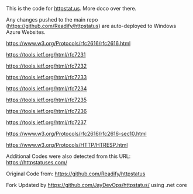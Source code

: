 This is the code for [httpstat.us](http://httpstat.us). More doco over there.

Any changes pushed to the main repo (https://github.com/Readify/httpstatus) are auto-deployed to Windows Azure Websites.



https://www.w3.org/Protocols/rfc2616/rfc2616.html

https://tools.ietf.org/html/rfc7231

https://tools.ietf.org/html/rfc7232

https://tools.ietf.org/html/rfc7233

https://tools.ietf.org/html/rfc7234

https://tools.ietf.org/html/rfc7235

https://tools.ietf.org/html/rfc7236

https://tools.ietf.org/html/rfc7237

https://www.w3.org/Protocols/rfc2616/rfc2616-sec10.html

https://www.w3.org/Protocols/HTTP/HTRESP.html


Additional Codes were also detected from this URL:
https://httpstatuses.com/

Original Code from: https://github.com/Readify/httpstatus

Fork Updated by https://github.com/JayDevOps/httpstatus/ using .net core
